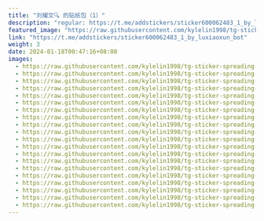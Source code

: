 ```yaml
---
title: "刘耀文🔍 的贴纸包（1）"
description: "regular: https://t.me/addstickers/sticker600062483_1_by_luxiaoxun_bot"
featured_image: "https://raw.githubusercontent.com/kylelin1998/tg-sticker-spreading-worldwide-images/main/img/8a4a9a04-560a-4bc1-af24-7a84ee208b5e.jpg"
link: "https://t.me/addstickers/sticker600062483_1_by_luxiaoxun_bot"
weight: 3
date: 2024-01-18T00:47:16+08:00
images:
  - https://raw.githubusercontent.com/kylelin1998/tg-sticker-spreading-worldwide-images/main/img/8a4a9a04-560a-4bc1-af24-7a84ee208b5e.jpg
  - https://raw.githubusercontent.com/kylelin1998/tg-sticker-spreading-worldwide-images/main/img/eeae69d0-97e2-4a4c-880c-cba54248ea93.jpg
  - https://raw.githubusercontent.com/kylelin1998/tg-sticker-spreading-worldwide-images/main/img/0ec81238-b73c-46b5-b5a7-c22aafb479dc.jpg
  - https://raw.githubusercontent.com/kylelin1998/tg-sticker-spreading-worldwide-images/main/img/7b4c3836-9e1c-4e25-af01-9d12fcfb6ced.jpg
  - https://raw.githubusercontent.com/kylelin1998/tg-sticker-spreading-worldwide-images/main/img/57dd08d9-5b03-445d-89a7-764a7d1e3a09.jpg
  - https://raw.githubusercontent.com/kylelin1998/tg-sticker-spreading-worldwide-images/main/img/dd821c97-d162-41c3-9452-8843c7d6c4c4.jpg
  - https://raw.githubusercontent.com/kylelin1998/tg-sticker-spreading-worldwide-images/main/img/4b37ab08-ae75-400e-a834-ea169c85722b.jpg
  - https://raw.githubusercontent.com/kylelin1998/tg-sticker-spreading-worldwide-images/main/img/236a2d57-d8bf-4263-9cae-5e14d2149752.jpg
  - https://raw.githubusercontent.com/kylelin1998/tg-sticker-spreading-worldwide-images/main/img/e22581a5-5c6e-4af2-8843-62afc6c959f9.jpg
  - https://raw.githubusercontent.com/kylelin1998/tg-sticker-spreading-worldwide-images/main/img/55b03029-2453-43c1-ad38-3f76262f32e6.jpg
  - https://raw.githubusercontent.com/kylelin1998/tg-sticker-spreading-worldwide-images/main/img/da7ddbc6-7d89-4154-8da9-868abc2c7653.jpg
  - https://raw.githubusercontent.com/kylelin1998/tg-sticker-spreading-worldwide-images/main/img/ac0c8ce0-928f-451d-850b-061e14379b04.jpg
  - https://raw.githubusercontent.com/kylelin1998/tg-sticker-spreading-worldwide-images/main/img/67cccac3-7faa-493e-a4aa-8ee6af9d7636.jpg
  - https://raw.githubusercontent.com/kylelin1998/tg-sticker-spreading-worldwide-images/main/img/adb7c08d-5f7d-44e7-8344-166e545e8b55.jpg
  - https://raw.githubusercontent.com/kylelin1998/tg-sticker-spreading-worldwide-images/main/img/96f2483c-38da-4f70-ac21-dd9fd57f6cf8.jpg
  - https://raw.githubusercontent.com/kylelin1998/tg-sticker-spreading-worldwide-images/main/img/6b7e29a4-da9b-400f-88c1-e4e8a5f5cfa6.jpg
  - https://raw.githubusercontent.com/kylelin1998/tg-sticker-spreading-worldwide-images/main/img/9aa5589b-320f-4e4a-9dbe-40bc4d2c56dc.jpg
  - https://raw.githubusercontent.com/kylelin1998/tg-sticker-spreading-worldwide-images/main/img/022c84da-ede3-40e9-a0a8-ef567f374ab5.jpg
  - https://raw.githubusercontent.com/kylelin1998/tg-sticker-spreading-worldwide-images/main/img/1aa8a441-03d9-4019-b74f-21c262d80973.jpg
  - https://raw.githubusercontent.com/kylelin1998/tg-sticker-spreading-worldwide-images/main/img/3dccf577-1d34-41d6-a6b1-8d2133732740.jpg
---
```

